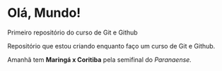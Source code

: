 # Olá, Mundo!
 Primeiro repositório do curso de Git e Github

 Repositório que estou criando enquanto faço um curso de Git e Github.

Amanhã tem **Maringá x Coritiba** pela semifinal do *Paranaense.* 
